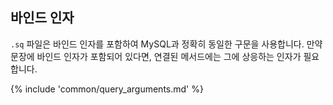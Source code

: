 ## 바인드 인자

`.sq` 파일은 바인드 인자를 포함하여 MySQL과 정확히 동일한 구문을 사용합니다.
만약 문장에 바인드 인자가 포함되어 있다면, 연결된 메서드에는 그에 상응하는 인자가 필요합니다.

{% include 'common/query_arguments.md' %}
